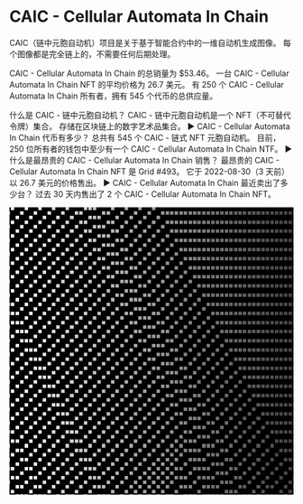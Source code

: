 # CAIC - Cellular Automata In Chain

CAIC（链中元胞自动机）项目是关于基于智能合约中的一维自动机生成图像。 每个图像都是完全链上的，不需要任何后期处理。

CAIC - Cellular Automata In Chain 的总销量为 $53.46。 一台 CAIC - Cellular Automata In Chain NFT 的平均价格为 26.7 美元。 有 250 个 CAIC - Cellular Automata In Chain 所有者，拥有 545 个代币的总供应量。

什么是 CAIC - 链中元胞自动机？
CAIC - 链中元胞自动机是一个 NFT（不可替代令牌）集合。 存储在区块链上的数字艺术品集合。
▶ CAIC - Cellular Automata In Chain 代币有多少？
总共有 545 个 CAIC - 链式 NFT 元胞自动机。 目前，250 位所有者的钱包中至少有一个 CAIC - Cellular Automata In Chain NTF。
▶ 什么是最昂贵的 CAIC - Cellular Automata In Chain 销售？
最昂贵的 CAIC - Cellular Automata In Chain NFT 是 Grid #493。 它于 2022-08-30（3 天前）以 26.7 美元的价格售出。
▶ CAIC - Cellular Automata In Chain 最近卖出了多少台？
过去 30 天内售出了 2 个 CAIC - Cellular Automata In Chain NFT。

![nft](微信截图_20220901200651.png)
